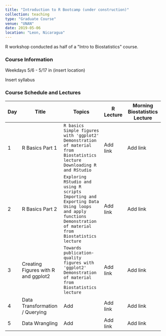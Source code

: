 ```yaml
---
title: "Introduction to R Bootcamp (under construction)"
collection: teaching
type: "Graduate Course"
venue: "UNAN"
date: 2019-05-06
location: "Leon, Nicaragua"
---
```


R workshop conducted as half of a "Intro to Biostatistics" course.

### Course Information

Weekdays 5/6 - 5/17 in (insert location)

Insert syllabus

### Course Schedule and Lectures

| Day | Title | Topics | R Lecture | Morning Biostatistics Lecture |
|-----|-------|--------|-----------|-------------------------------|
| 1 | R Basics Part 1 | `R basics`<br/>`Simple figures with 'ggplot2'`<br/>`Demonstration of material from Biostatistics lecture`<br/>`Downloading R and RStudio` | Add link | Add link |
| 2 | R Basics Part 2 | `Exploring RStudio and using R scripts`<br/>`Importing and Exporting Data`<br/>`Using loops and apply functions`<br/>`Demonstration of material from Biostatistics lecture` | Add link | Add link |
| 3 | Creating Figures with R and ggplot2 | `Towards publication-quality figures with 'ggplot2'`<br/>`Demonstration of material from Biostatistics lecture` | Add link | Add link |
| 4 | Data Transformation / Querying | Add | Add link | Add link |
| 5 | Data Wrangling | Add | Add link | Add link |

